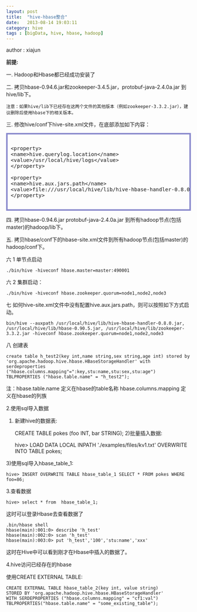 ```yaml
---
layout: post
title:  "hive-hbase整合"
date:   2013-08-14 19:03:11
category: hive
tags : [bigData, hive, hbase, hadoop]
---
```

author : xiajun

**前提:**

一. Hadoop和Hbase都已经成功安装了

二. 拷贝hbase-0.94.6.jar和zookeeper-3.4.5.jar，protobuf-java-2.4.0a.jar 到hive/lib下。

    注意：如果hive/lib下已经存在这两个文件的其他版本（例如zookeeper-3.3.2.jar），建议删除后使用hbase下的相关版本。

三. 修改hive/conf下hive-site.xml文件，在底部添加如下内容：

<?prettify lang=xml linenums=true?>
<pre class="prettyprint linenums" id="quine" style="border:4px solid #88c">
<xmp>
 <property>
 <name>hive.querylog.location</name>
 <value>/usr/local/hive/logs</value>
 </property>
	
 <property>
 <name>hive.aux.jars.path</name>
 <value>file:///usr/local/hive/lib/hive-hbase-handler-0.8.0.jar,file:///usr/local/hive/lib/hbase-0.90.4.jar,file:///usr/local/hive/lib/zookeeper-3.3.2.jar</value>
 </property></xmp>
</pre>
四. 拷贝hbase-0.94.6.jar  protobuf-java-2.4.0a.jar 到所有hadoop节点(包括master)的hadoop/lib下。

五. 拷贝hbase/conf下的hbase-site.xml文件到所有hadoop节点(包括master)的hadoop/conf下。

六 1 单节点启动

	./bin/hive -hiveconf hbase.master=master:490001

六 2 集群启动：

	./bin/hive -hiveconf hbase.zookeeper.quorum=node1,node2,node3

七 如何hive-site.xml文件中没有配置hive.aux.jars.path，则可以按照如下方式启动。

	bin/hive --auxpath /usr/local/hive/lib/hive-hbase-handler-0.8.0.jar, /usr/local/hive/lib/hbase-0.90.5.jar, /usr/local/hive/lib/zookeeper-3.3.2.jar -hiveconf hbase.zookeeper.quorum=node1,node2,node3

八 创建表

	create table h_test2(key int,name string,sex string,age int) stored by
	'org.apache.hadoop.hive.hbase.HBaseStorageHandler' with serdeproperties 
	("hbase.columns.mapping"=":key,stu:name,stu:sex,stu:age") TBLPROPERTIES ("hbase.table.name" = "h_test2");

注：hbase.table.name 定义在hbase的table名称  hbase.columns.mapping 定义在hbase的列族

2.使用sql导入数据

1) 新建hive的数据表:

	CREATE TABLE pokes (foo INT, bar STRING);
2)批量插入数据:

	hive> LOAD DATA LOCAL INPATH './examples/files/kv1.txt' OVERWRITE INTO TABLE pokes;

3)使用sql导入hbase_table_1:

	hive> INSERT OVERWRITE TABLE hbase_table_1 SELECT * FROM pokes WHERE foo=86; 

3.查看数据

	hive> select * from  hbase_table_1;  

这时可以登录Hbase去查看数据了

	.bin/hbase shell
	hbase(main):001:0> describe 'h_test'  
	hbase(main):002:0> scan 'h_test'  
	hbase(main):003:0> put 'h_test','100','stu:name','xxx'

这时在Hive中可以看到刚才在Hbase中插入的数据了。

4.hive访问已经存在的hbase

使用CREATE EXTERNAL TABLE:

	CREATE EXTERNAL TABLE hbase_table_2(key int, value string)        
	STORED BY 'org.apache.hadoop.hive.hbase.HBaseStorageHandler'  
	WITH SERDEPROPERTIES ("hbase.columns.mapping" = "cf1:val")  
	TBLPROPERTIES("hbase.table.name" = "some_existing_table");  